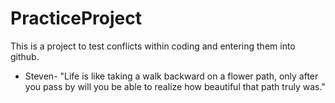 # PracticeProject
This is a project to test conflicts within coding and entering them into github.
- Steven- "Life is like taking a walk backward on a flower path, only after you pass by will you be able to realize how beautiful that path truly was."